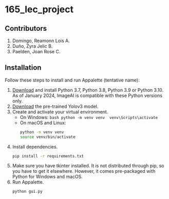 # 165_lec_project

## Contributors
1. Domingo, Reamonn Lois A.
2. Duño, Zyra Jelic B.
3. Paelden, Joan Rose C.

## Installation
Follow these steps to install and run Appalette (tentative name):
1. [Download](https://www.python.org/downloads/) and install Python 3.7, Python 3.8, Python 3.9 or Python 3.10. As of January 2024, ImageAI is compatible with these Python versions only.
2. [Download](https://github.com/OlafenwaMoses/ImageAI/releases/download/3.0.0-pretrained/yolov3.pt/) the pre-trained Yolov3 model.
3. Create and activate your virtual environment.
    - On Windows:
            ```bash
            python -m venv venv 
            venv\Scripts\activate
            ```
    - On macOS and Linux:
        ```bash
        python -m venv venv
        source venv/bin/activate
        ```        
4. Install dependencies.
    ```bash
    pip install -r requirements.txt
    ```
5. Make sure you have tkinter installed. It is not distributed through pip, so you have to get it elsewhere. However, it comes pre-packaged with Python for Windows and macOS.
6. Run Appalette.
    ```
    python gui.py
    ```

